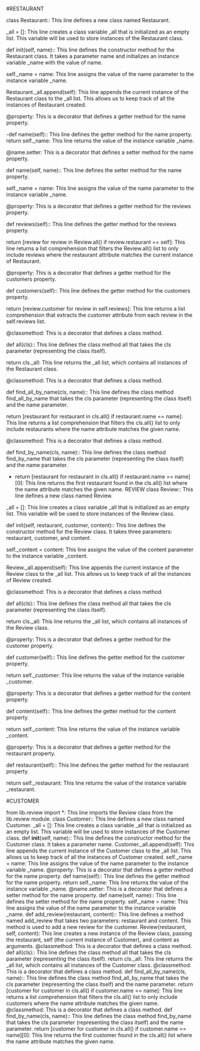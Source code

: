 #RESTAURANT

class Restaurant:: This line defines a new class named Restaurant.

_all = []: This line creates a class variable _all that is initialized as an empty list. This variable will be used to store instances of the Restaurant class.

def init(self, name):: This line defines the constructor method for the Restaurant class. It takes a parameter name and initializes an instance variable _name with the value of name.

self._name = name: This line assigns the value of the name parameter to the instance variable _name.

Restaurant._all.append(self): This line appends the current instance of the Restaurant class to the _all list. This allows us to keep track of all the instances of Restaurant created.

@property: This is a decorator that defines a getter method for the name property.

-def name(self):: This line defines the getter method for the name property.
return self._name: This line returns the value of the instance variable _name.

@name.setter: This is a decorator that defines a setter method for the name property.

def name(self, name):: This line defines the setter method for the name property.

self._name = name: This line assigns the value of the name parameter to the instance variable _name.

@property: This is a decorator that defines a getter method for the reviews property.

def reviews(self):: This line defines the getter method for the reviews property.

return [review for review in Review.all() if review.restaurant == self]: This line returns a list comprehension that filters the Review.all() list to only include reviews where the restaurant attribute matches the current instance of Restaurant.

@property: This is a decorator that defines a getter method for the customers property.

def customers(self):: This line defines the getter method for the customers property.

return [review.customer for review in self.reviews]: This line returns a list comprehension that extracts the customer attribute from each review in the self.reviews list.

@classmethod: This is a decorator that defines a class method.

def all(cls):: This line defines the class method all that takes the cls parameter (representing the class itself).

return cls._all: This line returns the _all list, which contains all instances of the Restaurant class.

@classmethod: This is a decorator that defines a class method.

def find_all_by_name(cls, name):: This line defines the class method find_all_by_name that takes the cls parameter (representing the class itself) and the name parameter.

return [restaurant for restaurant in cls.all() if restaurant.name == name]: This line returns a list comprehension that filters the cls.all() list to only include restaurants where the name attribute matches the given name.

@classmethod: This is a decorator that defines a class method.

def find_by_name(cls, name):: This line defines the class method find_by_name that takes the cls parameter (representing the class itself) and the name parameter.

 - return [restaurant for restaurant in cls.all() if restaurant.name == name][0]: This line returns the first restaurant found in the cls.all() list where the name attribute matches the given name.
REVIEW
class Review:: This line defines a new class named Review.

_all = []: This line creates a class variable _all that is initialized as an empty list. This variable will be used to store instances of the Review class.

def init(self, restaurant, customer, content):: This line defines the constructor method for the Review class. It takes three parameters: restaurant, customer, and content.

self._content = content: This line assigns the value of the content parameter to the instance variable _content.

Review._all.append(self): This line appends the current instance of the Review class to the _all list. This allows us to keep track of all the instances of Review created.

@classmethod: This is a decorator that defines a class method.

def all(cls):: This line defines the class method all that takes the cls parameter (representing the class itself).

return cls._all: This line returns the _all list, which contains all instances of the Review class.

@property: This is a decorator that defines a getter method for the customer property.

def customer(self):: This line defines the getter method for the customer property.

return self._customer: This line returns the value of the instance variable _customer.

@property: This is a decorator that defines a getter method for the content property.

def content(self):: This line defines the getter method for the content property.

return self._content: This line returns the value of the instance variable _content.

@property: This is a decorator that defines a getter method for the restaurant property.

def restaurant(self):: This line defines the getter method for the restaurant property.

return self._restaurant: This line returns the value of the instance variable _restaurant.

#CUSTOMER

from lib.review import *: This line imports the Review class from the lib.review module.
class Customer:: This line defines a new class named Customer.
_all = []: This line creates a class variable _all that is initialized as an empty list. This variable will be used to store instances of the Customer class.
def __init__(self, name):: This line defines the constructor method for the Customer class. It takes a parameter name.
Customer._all.append(self): This line appends the current instance of the Customer class to the _all list. This allows us to keep track of all the instances of Customer created.
self._name = name: This line assigns the value of the name parameter to the instance variable _name.
@property: This is a decorator that defines a getter method for the name property.
def name(self):: This line defines the getter method for the name property.
return self._name: This line returns the value of the instance variable _name.
@name.setter: This is a decorator that defines a setter method for the name property.
def name(self, name):: This line defines the setter method for the name property.
self._name = name: This line assigns the value of the name parameter to the instance variable _name.
def add_review(restaurant, content):: This line defines a method named add_review that takes two parameters: restaurant and content. This method is used to add a new review for the 
 customer.
Review(restaurant, self, content): This line creates a new instance of the Review class, passing the restaurant, self (the current instance of Customer), and content as arguments.
@classmethod: This is a decorator that defines a class method.
def all(cls):: This line defines the class method all that takes the cls parameter (representing the class itself).
return cls._all: This line returns the _all list, which contains all instances of the Customer class.
@classmethod: This is a decorator that defines a class method.
def find_all_by_name(cls, name):: This line defines the class method find_all_by_name that takes the cls parameter (representing the class itself) and the name parameter.
return [customer for customer in cls.all() if customer.name == name]: This line returns a list comprehension that filters the cls.all() list to only include customers where the name 
attribute matches the given name.
@classmethod: This is a decorator that defines a class method.
def find_by_name(cls, name):: This line defines the class method find_by_name that takes the cls parameter (representing the class itself) and the name parameter.
return [customer for customer in cls.all() if customer.name == name][0]: This line returns the first customer found in the cls.all() list where the name attribute matches the given 
name.